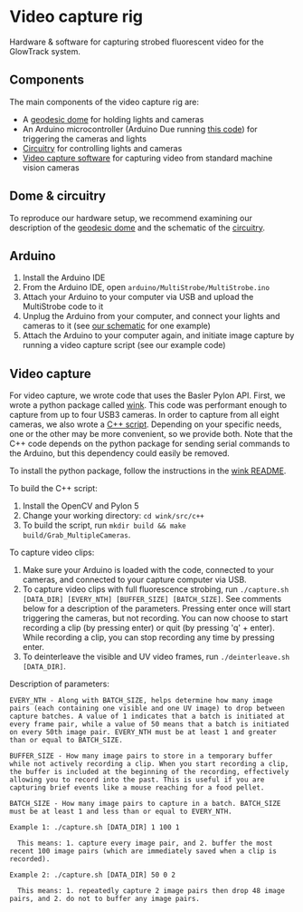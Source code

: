 # Video capture rig

Hardware & software for capturing strobed fluorescent video for the GlowTrack system.

## Components

The main components of the video capture rig are:

- A [geodesic dome](https://github.com/azimlabsalk/glowtrack/blob/main/capture/dome.md) for holding lights and cameras
- An Arduino microcontroller (Arduino Due running [this code](https://github.com/azimlabsalk/glowtrack/blob/main/capture/arduino/MultiStrobe/MultiStrobe.ino)) for triggering the cameras and lights
- [Circuitry](https://github.com/azimlabsalk/glowtrack/blob/main/capture/electronics/schematic.pdf) for controlling lights and cameras
- [Video capture software](https://github.com/azimlabsalk/glowtrack/tree/main/capture/wink) for capturing video from standard machine vision cameras

## Dome & circuitry

To reproduce our hardware setup, we recommend examining our description of the [geodesic dome](https://github.com/azimlabsalk/glowtrack/blob/main/capture/dome.md) and the schematic of the [circuitry](https://github.com/azimlabsalk/glowtrack/blob/main/capture/electronics/schematic.pdf).

## Arduino

1. Install the Arduino IDE
2. From the Arduino IDE, open `arduino/MultiStrobe/MultiStrobe.ino`
3. Attach your Arduino to your computer via USB and upload the MultiStrobe code to it
4. Unplug the Arduino from your computer, and connect your lights and cameras to it (see [our schematic](https://github.com/azimlabsalk/glowtrack/blob/main/capture/electronics/schematic.pdf) for one example)
5. Attach the Arduino to your computer again, and initiate image capture by running a video capture script (see our example code)

## Video capture

For video capture, we wrote code that uses the Basler Pylon API. First, we wrote a python package called [wink](https://github.com/azimlabsalk/glowtrack/blob/main/capture/wink/src/python/wink). This code was performant enough to capture from up to four USB3 cameras. In order to capture from all eight cameras, we also wrote a [C++ script](https://github.com/azimlabsalk/glowtrack/blob/main/capture/wink/src/c++/Grab_MultipleCameras.cpp). Depending on your specific needs, one or the other may be more convenient, so we provide both. Note that the C++ code depends on the python package for sending serial commands to the Arduino, but this dependency could easily be removed. 

To install the python package, follow the instructions in the [wink README](https://github.com/azimlabsalk/glowtrack/blob/main/capture/wink/README.md).

To build the C++ script:

1. Install the OpenCV and Pylon 5
2. Change your working directory: `cd wink/src/c++`
3. To build the script, run `mkdir build && make build/Grab_MultipleCameras`. 

To capture video clips:

1. Make sure your Arduino is loaded with the code, connected to your cameras, and connected to your capture computer via USB. 
2. To capture video clips with full fluorescence strobing, run `./capture.sh [DATA_DIR] [EVERY_NTH] [BUFFER_SIZE] [BATCH_SIZE]`. See comments below for a description of the parameters. Pressing enter once will start triggering the cameras, but not recording. You can now choose to start recording a clip (by pressing enter) or quit (by pressing 'q' + enter). While recording a clip, you can stop recording any time by pressing enter.
3. To deinterleave the visible and UV video frames, run `./deinterleave.sh [DATA_DIR]`.

Description of parameters:

```
EVERY_NTH - Along with BATCH_SIZE, helps determine how many image pairs (each containing one visible and one UV image) to drop between capture batches. A value of 1 indicates that a batch is initiated at every frame pair, while a value of 50 means that a batch is initiated on every 50th image pair. EVERY_NTH must be at least 1 and greater than or equal to BATCH_SIZE.

BUFFER_SIZE - How many image pairs to store in a temporary buffer while not actively recording a clip. When you start recording a clip, the buffer is included at the beginning of the recording, effectively allowing you to record into the past. This is useful if you are capturing brief events like a mouse reaching for a food pellet.

BATCH_SIZE - How many image pairs to capture in a batch. BATCH_SIZE must be at least 1 and less than or equal to EVERY_NTH.

Example 1: ./capture.sh [DATA_DIR] 1 100 1

  This means: 1. capture every image pair, and 2. buffer the most recent 100 image pairs (which are immediately saved when a clip is recorded).

Example 2: ./capture.sh [DATA_DIR] 50 0 2

  This means: 1. repeatedly capture 2 image pairs then drop 48 image pairs, and 2. do not to buffer any image pairs.

```

